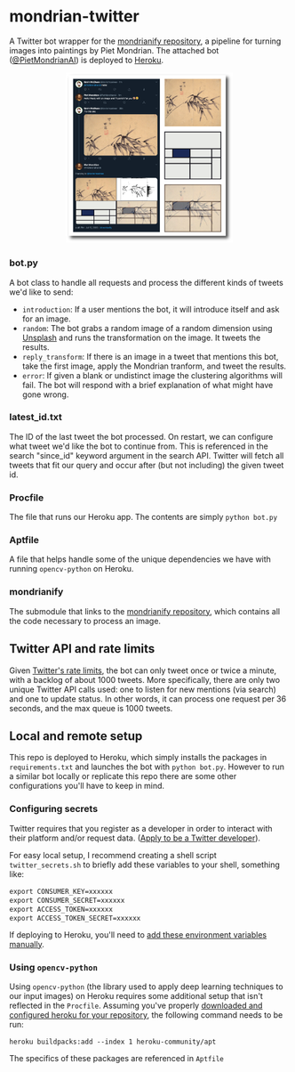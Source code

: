 # mondrian-twitter

A Twitter bot wrapper for the [mondrianify repository](https://github.com/kmcelwee/mondrianify/), a pipeline for turning images into paintings by Piet Mondrian. The attached bot ([@PietMondrianAI](https://twitter.com/PietMondrianAI)) is deployed to [Heroku](https://dashboard.heroku.com/).



<div style="text-align:center">
  <img width="300px" src="example-conversation.png" />
</div>

### bot.py
A bot class to handle all requests and process the different kinds of tweets we'd like to send:
- `introduction`: If a user mentions the bot, it will introduce itself and ask for an image.
- `random`: The bot grabs a random image of a random dimension using [Unsplash](https://unsplash.com/developers) and runs the transformation on the image. It tweets the results.
- `reply_transform`: If there is an image in a tweet that mentions this bot, take the first image, apply the Mondrian tranform, and tweet the results.
- `error`: If given a blank or undistinct image the clustering algorithms will fail. The bot will respond with a brief explanation of what might have gone wrong.

### latest_id.txt
The ID of the last tweet the bot processed. On restart, we can configure what tweet we'd like the bot to continue from. This is referenced in the search "since_id" keyword argument in the search API. Twitter will fetch all tweets that fit our query and occur after (but not including) the given tweet id.

### Procfile
The file that runs our Heroku app. The contents are simply `python bot.py`

### Aptfile
A file that helps handle some of the unique dependencies we have with running `opencv-python` on Heroku. 

### mondrianify
The submodule that links to the [mondrianify repository](https://github.com/kmcelwee/mondrianify/), which contains all the code necessary to process an image.

## Twitter API and rate limits
Given [Twitter's rate limits](https://developer.twitter.com/en/docs/basics/rate-limits), the bot can only tweet once or twice a minute, with a backlog of about 1000 tweets. More specifically, there are only two unique Twitter API calls used: one to listen for new mentions (via search) and one to update status. In other words, it can process one request per 36 seconds, and the max queue is 1000 tweets.

## Local and remote setup

This repo is deployed to Heroku, which simply installs the packages in `requirements.txt` and launches the bot with `python bot.py`. However to run a similar bot locally or replicate this repo there are some other configurations you'll have to keep in mind.

### Configuring secrets
Twitter requires that you register as a developer in order to interact with their platform and/or request data. ([Apply to be a Twitter developer](https://developer.twitter.com/en/apply-for-access)).

For easy local setup, I recommend creating a shell script `twitter_secrets.sh` to briefly add these variables to your shell, something like:
```shell
export CONSUMER_KEY=xxxxxx
export CONSUMER_SECRET=xxxxxx
export ACCESS_TOKEN=xxxxxx
export ACCESS_TOKEN_SECRET=xxxxxx
```

If deploying to Heroku, you'll need to [add these environment variables manually](https://devcenter.heroku.com/articles/config-vars).

### Using `opencv-python`
Using `opencv-python` (the library used to apply deep learning techniques to our input images) on Heroku requires some additional setup that isn't reflected in the `Procfile`. Assuming you've properly [downloaded and configured heroku for your repository](https://devcenter.heroku.com/start), the following command needs to be run:

```shell
heroku buildpacks:add --index 1 heroku-community/apt
```

The specifics of these packages are referenced in `Aptfile`

